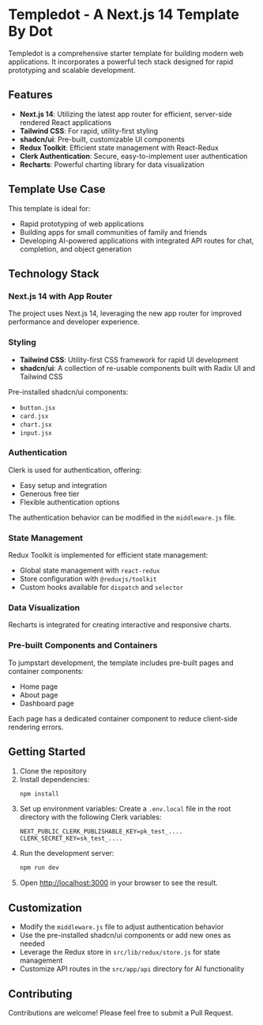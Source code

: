 # Templedot - A Next.js 14 Template By Dot

Templedot is a comprehensive starter template for building modern web applications. It incorporates a powerful tech stack designed for rapid prototyping and scalable development.

## Features

- **Next.js 14**: Utilizing the latest app router for efficient, server-side rendered React applications
- **Tailwind CSS**: For rapid, utility-first styling
- **shadcn/ui**: Pre-built, customizable UI components
- **Redux Toolkit**: Efficient state management with React-Redux
- **Clerk Authentication**: Secure, easy-to-implement user authentication
- **Recharts**: Powerful charting library for data visualization

## Template Use Case

This template is ideal for:

- Rapid prototyping of web applications
- Building apps for small communities of family and friends
- Developing AI-powered applications with integrated API routes for chat, completion, and object generation

## Technology Stack

### Next.js 14 with App Router

The project uses Next.js 14, leveraging the new app router for improved performance and developer experience.

### Styling

- **Tailwind CSS**: Utility-first CSS framework for rapid UI development
- **shadcn/ui**: A collection of re-usable components built with Radix UI and Tailwind CSS

Pre-installed shadcn/ui components:

- `button.jsx`
- `card.jsx`
- `chart.jsx`
- `input.jsx`

### Authentication

Clerk is used for authentication, offering:

- Easy setup and integration
- Generous free tier
- Flexible authentication options

The authentication behavior can be modified in the `middleware.js` file.

### State Management

Redux Toolkit is implemented for efficient state management:

- Global state management with `react-redux`
- Store configuration with `@reduxjs/toolkit`
- Custom hooks available for `dispatch` and `selector`

### Data Visualization

Recharts is integrated for creating interactive and responsive charts.

### Pre-built Components and Containers

To jumpstart development, the template includes pre-built pages and container components:

- Home page
- About page
- Dashboard page

Each page has a dedicated container component to reduce client-side rendering errors.

## Getting Started

1. Clone the repository
2. Install dependencies:
   ```bash
   npm install
   ```
3. Set up environment variables:
   Create a `.env.local` file in the root directory with the following Clerk variables:
   ```
   NEXT_PUBLIC_CLERK_PUBLISHABLE_KEY=pk_test_....
   CLERK_SECRET_KEY=sk_test_....
   ```
4. Run the development server:
   ```bash
   npm run dev
   ```
5. Open [http://localhost:3000](http://localhost:3000) in your browser to see the result.

## Customization

- Modify the `middleware.js` file to adjust authentication behavior
- Use the pre-installed shadcn/ui components or add new ones as needed
- Leverage the Redux store in `src/lib/redux/store.js` for state management
- Customize API routes in the `src/app/api` directory for AI functionality

## Contributing

Contributions are welcome! Please feel free to submit a Pull Request.
